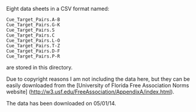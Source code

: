 Eight data sheets in a CSV format named:
```
Cue_Target_Pairs.A-B
Cue_Target_Pairs.G-K
Cue_Target_Pairs.S
Cue_Target_Pairs.C
Cue_Target_Pairs.L-O
Cue_Target_Pairs.T-Z
Cue_Target_Pairs.D-F
Cue_Target_Pairs.P-R
```
are stored in this directory.

Due to copyright reasons I am not including the data here, but they can be
easily downloaded from the [University of Florida Free Association Norms website]
(http://w3.usf.edu/FreeAssociation/AppendixA/index.html).

The data has been downloaded on 05/01/14.
